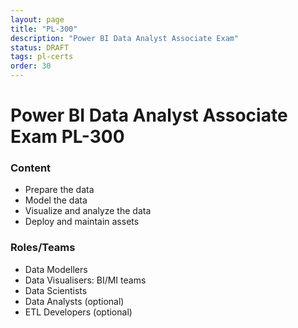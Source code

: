 ```yaml
---
layout: page
title: "PL-300"
description: "Power BI Data Analyst Associate Exam"
status: DRAFT
tags: pl-certs
order: 30
---
```

# Power BI Data Analyst Associate Exam PL-300  
  
### Content  
  
- Prepare the data
- Model the data
- Visualize and analyze the data
- Deploy and maintain assets  
  
### Roles/Teams  
  
- Data Modellers
- Data Visualisers: BI/MI teams
- Data Scientists  
- Data Analysts (optional)
- ETL Developers (optional)